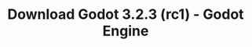 ---
# Generated by /tools/generators/src/download_archive_generator !!! do not edit by hand !!!
title: 'Download Godot 3.2.3 (rc1) - Godot Engine'
type: 'download/archive'
name: '3.2.3'
flavor: 'rc1'
release_date: '2020-07-24T03:00:00-00:00'
release_notes: 'article/release-candidate-godot-3-2-3-rc-1/'
primaryPlatforms:
  - 'android.apk'
  - 'linux.64'
  - 'macos.universal'
  - 'windows.64'
  - 'linux_server.headless.64'
  - 'web'
  - 'templates'
links:
  android.apk:
    name: 'android.apk'
    title: 'Android'
    caption: 'APK Universal (ARM64 + ARMv7 + x86_64 + x86)'
    tags:
      - 'APK download'
      - 'ARM64/v7'
      - 'x86 (64 & 32 bit)'
    hosts:
      github_builds:
        regular: 'https://github.com/godotengine/godot-builds/releases/download/3.2.3-rc1/Godot_v3.2.3-rc1_android_editor.apk'
        mono: '#'
      github:
        regular: 'https://github.com/godotengine/godot/releases/download/3.2.3-rc1/Godot_v3.2.3-rc1_android_editor.apk'
        mono: '#'
  linux.64:
    name: 'linux.64'
    title: 'Linux'
    caption: 'Padrão (x86_64)'
    tags:
      - '64 bit'
    hosts:
      github_builds:
        regular: 'https://github.com/godotengine/godot-builds/releases/download/3.2.3-rc1/Godot_v3.2.3-rc1_x11.64.zip'
        mono: 'https://github.com/godotengine/godot-builds/releases/download/3.2.3-rc1/Godot_v3.2.3-rc1_mono_x11_64.zip'
      github:
        regular: 'https://github.com/godotengine/godot/releases/download/3.2.3-rc1/Godot_v3.2.3-rc1_x11.64.zip'
        mono: 'https://github.com/godotengine/godot/releases/download/3.2.3-rc1/Godot_v3.2.3-rc1_mono_x11_64.zip'
  macos.universal:
    name: 'macos.universal'
    title: 'macOS'
    caption: 'Universal (x86_64 + Silício da Apple)'
    tags:
      - 'Intel/Apple Silicon'
      - '64 bit'
    hosts:
      github_builds:
        regular: 'https://github.com/godotengine/godot-builds/releases/download/3.2.3-rc1/Godot_v3.2.3-rc1_osx.universal.zip'
        mono: 'https://github.com/godotengine/godot-builds/releases/download/3.2.3-rc1/Godot_v3.2.3-rc1_mono_osx.universal.zip'
      github:
        regular: 'https://github.com/godotengine/godot/releases/download/3.2.3-rc1/Godot_v3.2.3-rc1_osx.universal.zip'
        mono: 'https://github.com/godotengine/godot/releases/download/3.2.3-rc1/Godot_v3.2.3-rc1_mono_osx.universal.zip'
  windows.64:
    name: 'windows.64'
    title: 'Windows'
    caption: 'Padrão (x86_64)'
    tags:
      - '64 bit'
    hosts:
      github_builds:
        regular: 'https://github.com/godotengine/godot-builds/releases/download/3.2.3-rc1/Godot_v3.2.3-rc1_win64.exe.zip'
        mono: 'https://github.com/godotengine/godot-builds/releases/download/3.2.3-rc1/Godot_v3.2.3-rc1_mono_win64.zip'
      github:
        regular: 'https://github.com/godotengine/godot/releases/download/3.2.3-rc1/Godot_v3.2.3-rc1_win64.exe.zip'
        mono: 'https://github.com/godotengine/godot/releases/download/3.2.3-rc1/Godot_v3.2.3-rc1_mono_win64.zip'
  linux_server.headless.64:
    name: 'linux_server.headless.64'
    title: 'Linux Server'
    caption: 'Headless (x86_64)'
    tags:
      - '64 bit'
      - 'Headless'
    hosts:
      github_builds:
        regular: 'https://github.com/godotengine/godot-builds/releases/download/3.2.3-rc1/Godot_v3.2.3-rc1_linux_headless.64.zip'
        mono: 'https://github.com/godotengine/godot-builds/releases/download/3.2.3-rc1/Godot_v3.2.3-rc1_mono_linux_headless_64.zip'
      github:
        regular: 'https://github.com/godotengine/godot/releases/download/3.2.3-rc1/Godot_v3.2.3-rc1_linux_headless.64.zip'
        mono: 'https://github.com/godotengine/godot/releases/download/3.2.3-rc1/Godot_v3.2.3-rc1_mono_linux_headless_64.zip'
  web:
    name: 'web'
    title: 'Editor Web'
    caption: ''
    tags:
      - 'Self-hosted'
      - 'Cross-platform'
    hosts:
      github_builds:
        regular: 'https://github.com/godotengine/godot-builds/releases/download/3.2.3-rc1/Godot_v3.2.3-rc1_web_editor.zip'
        mono: '#'
      github:
        regular: 'https://github.com/godotengine/godot/releases/download/3.2.3-rc1/Godot_v3.2.3-rc1_web_editor.zip'
        mono: '#'
  linux.32:
    name: 'linux.32'
    title: 'Linux'
    caption: 'Padrão (x86)'
    tags:
      - '32 bit'
    hosts:
      github_builds:
        regular: 'https://github.com/godotengine/godot-builds/releases/download/3.2.3-rc1/Godot_v3.2.3-rc1_x11.32.zip'
        mono: 'https://github.com/godotengine/godot-builds/releases/download/3.2.3-rc1/Godot_v3.2.3-rc1_mono_x11_32.zip'
      github:
        regular: 'https://github.com/godotengine/godot/releases/download/3.2.3-rc1/Godot_v3.2.3-rc1_x11.32.zip'
        mono: 'https://github.com/godotengine/godot/releases/download/3.2.3-rc1/Godot_v3.2.3-rc1_mono_x11_32.zip'
  windows.32:
    name: 'windows.32'
    title: 'Windows'
    caption: 'Padrão (x86)'
    tags:
      - '32 bit'
    hosts:
      github_builds:
        regular: 'https://github.com/godotengine/godot-builds/releases/download/3.2.3-rc1/Godot_v3.2.3-rc1_win32.exe.zip'
        mono: 'https://github.com/godotengine/godot-builds/releases/download/3.2.3-rc1/Godot_v3.2.3-rc1_mono_win32.zip'
      github:
        regular: 'https://github.com/godotengine/godot/releases/download/3.2.3-rc1/Godot_v3.2.3-rc1_win32.exe.zip'
        mono: 'https://github.com/godotengine/godot/releases/download/3.2.3-rc1/Godot_v3.2.3-rc1_mono_win32.zip'
  linux_server.64:
    name: 'linux_server.64'
    title: 'Servidor Linux'
    caption: 'Padrão (x86_64)'
    tags:
      - '64 bit'
    hosts:
      github_builds:
        regular: 'https://github.com/godotengine/godot-builds/releases/download/3.2.3-rc1/Godot_v3.2.3-rc1_linux_server.64.zip'
        mono: 'https://github.com/godotengine/godot-builds/releases/download/3.2.3-rc1/Godot_v3.2.3-rc1_mono_linux_server_64.zip'
      github:
        regular: 'https://github.com/godotengine/godot/releases/download/3.2.3-rc1/Godot_v3.2.3-rc1_linux_server.64.zip'
        mono: 'https://github.com/godotengine/godot/releases/download/3.2.3-rc1/Godot_v3.2.3-rc1_mono_linux_server_64.zip'
  aar_library:
    name: 'aar_library'
    title: 'Biblioteca de AAR'
    caption: ''
    tags:
      - 'Android plugins'
      - 'Java'
      - 'Kotlin'
    hosts:
      github_builds:
        regular: 'https://github.com/godotengine/godot-builds/releases/download/3.2.3-rc1/godot-lib.3.2.3.rc1.release.aar'
        mono: 'https://github.com/godotengine/godot-builds/releases/download/3.2.3-rc1/godot-lib.3.2.3.rc1.mono.release.aar'
      github:
        regular: 'https://github.com/godotengine/godot/releases/download/3.2.3-rc1/godot-lib.3.2.3.rc1.release.aar'
        mono: 'https://github.com/godotengine/godot/releases/download/3.2.3-rc1/godot-lib.3.2.3.rc1.mono.release.aar'
  templates:
    name: 'templates'
    title: 'Modelos de exportação'
    caption: ''
    tags:
      - 'Utilizado para exportar os seus jogos para todas as plataformas suportadas'
    hosts:
      github_builds:
        regular: 'https://github.com/godotengine/godot-builds/releases/download/3.2.3-rc1/Godot_v3.2.3-rc1_export_templates.tpz'
        mono: 'https://github.com/godotengine/godot-builds/releases/download/3.2.3-rc1/Godot_v3.2.3-rc1_mono_export_templates.tpz'
      github:
        regular: 'https://github.com/godotengine/godot/releases/download/3.2.3-rc1/Godot_v3.2.3-rc1_export_templates.tpz'
        mono: 'https://github.com/godotengine/godot/releases/download/3.2.3-rc1/Godot_v3.2.3-rc1_mono_export_templates.tpz'
---